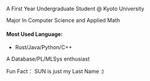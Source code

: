 
A First Year Undergraduate Student @ Kyoto University

Major In Computer Science and Applied Math

#### Most Used Language: 

+ Rust/Java/Python/C++


A Database/PL/MLSys enthusiast


Fun Fact： SUN is just my Last Name :)
